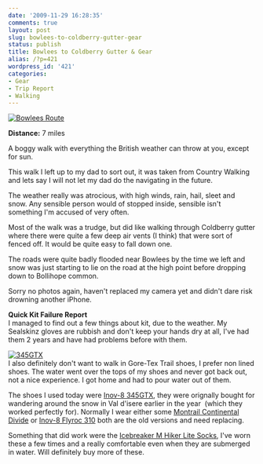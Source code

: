 ```yaml
---
date: '2009-11-29 16:28:35'
comments: true
layout: post
slug: bowlees-to-coldberry-gutter-gear
status: publish
title: Bowlees to Coldberry Gutter & Gear
alias: /?p=421
wordpress_id: '421'
categories:
- Gear
- Trip Report
- Walking
---
```


[![Bowlees Route](http://dl.dropbox.com/u/2657852/website/images/Bowlees-300x244.png)](http://dl.dropbox.com/u/2657852/website/images/Bowlees.png)  

**Distance:** 7 miles  

A boggy walk with everything the British weather can throw at you, except for sun.  
<!-- more -->
This walk I left up to my dad to sort out, it was taken from Country Walking and lets say I will not let my dad do the navigating in the future.  

The weather really was atrocious, with high winds, rain, hail, sleet and snow. Any sensible person would of stopped inside, sensible isn't something I'm accused of very often.  

Most of the walk was a trudge, but did like walking through Coldberry gutter where there were quite a few deep air vents (I think) that were sort of fenced off. It would be quite easy to fall down one.  

The roads were quite badly flooded near Bowlees by the time we left and snow was just starting to lie on the road at the high point before dropping down to Bollihope common.  

Sorry no photos again, haven't replaced my camera yet and didn't dare risk drowning another iPhone.  

**Quick Kit Failure Report**  
I managed to find out a few things about kit, due to the weather. My Sealskinz gloves are rubbish and don't keep your hands dry at all, I've had them 2 years and have had problems before with them.  

[![345GTX](http://dl.dropbox.com/u/2657852/website/images/345GTX-150x150.jpg)](http://dl.dropbox.com/u/2657852/website/images/345GTX.jpg)  
I also definitely don't want to walk in Gore-Tex Trail shoes, I prefer non lined shoes. The water went over the tops of my shoes and never got back out, not a nice experience. I got home and had to pour water out of them.  

The shoes I used today were [Inov-8 345GTX](http://www.inov-8.com/Products-Detail.asp?PG=PG1&P=5050973167&L=26), they were orignally bought for wandering around the snow in Val d'isere earlier in the year  (which they worked perfectly for). Normally I wear either some [Montrail Continental Divide](http://www.planetfear.com/item/Brand_montrail-continental-divide_0_0_25577_1.html) or [Inov-8 Flyroc 310](http://www.inov-8.com/Products-Detail.asp?PG=PG1&L=26&P=5050973033) both are the old versions and need replacing.  

Something that did work were the [Icebreaker M Hiker Lite Socks](http://www.webtogs.co.uk/Icebreaker_M_Hiker_Lite_Socks_100265-8968.html?utm_source=GoogleBase&utm_campaign=GoogleBase&utm_medium=pricecomp&utm_term=MHikerLiteSocks), I've worn these a few times and a really comfortable even when they are submerged in water. Will definitely buy more of these.
